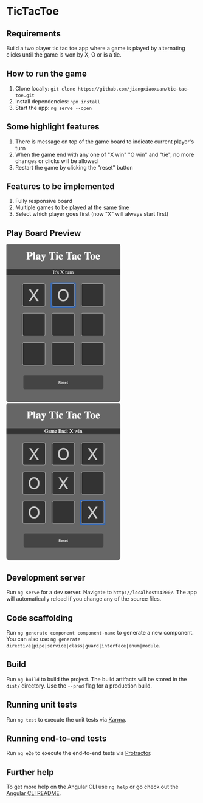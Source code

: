 # TicTacToe

## Requirements

Build a two player tic tac toe app where a game is played by alternating clicks until the game is won by X, O or is a tie.

## How to run the game

1. Clone locally: `git clone https://github.com/jiangxiaoxuan/tic-tac-toe.git`
2. Install dependencies: `npm install`
3. Start the app: `ng serve --open` 

## Some highlight features

1. There is message on top of the game board to indicate current player's turn
2. When the game end with any one of "X win" "O win" and "tie", no more changes or clicks will be allowed
3. Restart the game by clicking the "reset" button

## Features to be implemented

1. Fully responsive board
2. Multiple games to be played at the same time
3. Select which player goes first (now "X" will always start first)

## Play Board Preview

<img src="https://github.com/jiangxiaoxuan/tic-tac-toe/raw/master/screenshots/tic_in_progress.png" width="300" />

<img src="https://github.com/jiangxiaoxuan/tic-tac-toe/raw/master/screenshots/tic_end.png" width="300" />

## Development server

Run `ng serve` for a dev server. Navigate to `http://localhost:4200/`. The app will automatically reload if you change any of the source files.

## Code scaffolding

Run `ng generate component component-name` to generate a new component. You can also use `ng generate directive|pipe|service|class|guard|interface|enum|module`.

## Build

Run `ng build` to build the project. The build artifacts will be stored in the `dist/` directory. Use the `--prod` flag for a production build.

## Running unit tests

Run `ng test` to execute the unit tests via [Karma](https://karma-runner.github.io).

## Running end-to-end tests

Run `ng e2e` to execute the end-to-end tests via [Protractor](http://www.protractortest.org/).

## Further help

To get more help on the Angular CLI use `ng help` or go check out the [Angular CLI README](https://github.com/angular/angular-cli/blob/master/README.md).
